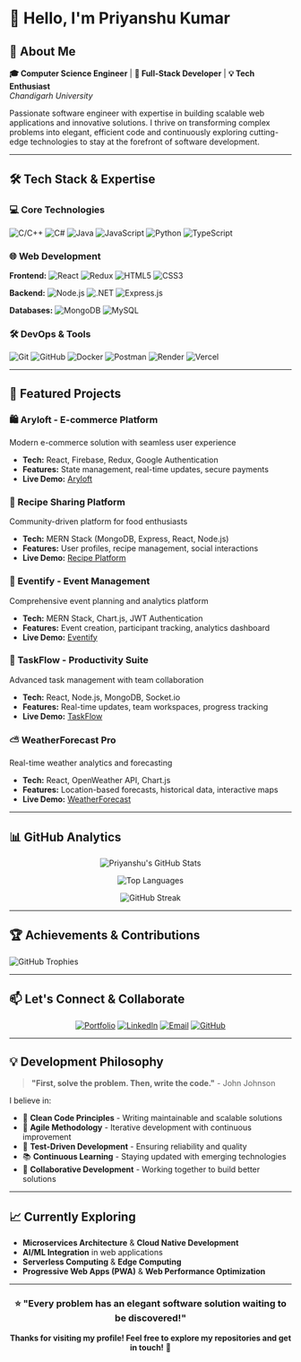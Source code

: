 # 👋 Hello, I'm Priyanshu Kumar 

## 🎯 About Me

**🎓 Computer Science Engineer** | **🚀 Full-Stack Developer** | **💡 Tech Enthusiast**  
*Chandigarh University*

Passionate software engineer with expertise in building scalable web applications and innovative solutions. I thrive on transforming complex problems into elegant, efficient code and continuously exploring cutting-edge technologies to stay at the forefront of software development.

---

## 🛠️ Tech Stack & Expertise

### **💻 Core Technologies**
![C/C++](https://img.shields.io/badge/C/C++-00599C?style=for-the-badge&logo=c%2B%2B&logoColor=white)
![C#](https://img.shields.io/badge/C%23-239120?style=for-the-badge&logo=c-sharp&logoColor=white)
![Java](https://img.shields.io/badge/Java-007396?style=for-the-badge&logo=openjdk&logoColor=white)
![JavaScript](https://img.shields.io/badge/JavaScript-F7DF1E?style=for-the-badge&logo=javascript&logoColor=black)
![Python](https://img.shields.io/badge/Python-3776AB?style=for-the-badge&logo=python&logoColor=white)
![TypeScript](https://img.shields.io/badge/TypeScript-3178C6?style=for-the-badge&logo=typescript&logoColor=white)

### **🌐 Web Development**
**Frontend:** 
![React](https://img.shields.io/badge/React-61DAFB?style=for-the-badge&logo=react&logoColor=black)
![Redux](https://img.shields.io/badge/Redux-764ABC?style=for-the-badge&logo=redux&logoColor=white)
![HTML5](https://img.shields.io/badge/HTML5-E34F26?style=for-the-badge&logo=html5&logoColor=white)
![CSS3](https://img.shields.io/badge/CSS3-1572B6?style=for-the-badge&logo=css3&logoColor=white)

**Backend:** 
![Node.js](https://img.shields.io/badge/Node.js-339933?style=for-the-badge&logo=node.js&logoColor=white)
![.NET](https://img.shields.io/badge/.NET-512BD4?style=for-the-badge&logo=dotnet&logoColor=white)
![Express.js](https://img.shields.io/badge/Express.js-000000?style=for-the-badge&logo=express&logoColor=white)

**Databases:** 
![MongoDB](https://img.shields.io/badge/MongoDB-47A248?style=for-the-badge&logo=mongodb&logoColor=white)
![MySQL](https://img.shields.io/badge/MySQL-4479A1?style=for-the-badge&logo=mysql&logoColor=white)

### **🛠️ DevOps & Tools**
![Git](https://img.shields.io/badge/Git-F05032?style=for-the-badge&logo=git&logoColor=white)
![GitHub](https://img.shields.io/badge/GitHub-181717?style=for-the-badge&logo=github&logoColor=white)
![Docker](https://img.shields.io/badge/Docker-2496ED?style=for-the-badge&logo=docker&logoColor=white)
![Postman](https://img.shields.io/badge/Postman-FF6C37?style=for-the-badge&logo=postman&logoColor=white)
![Render](https://img.shields.io/badge/Render-46E3B7?style=for-the-badge&logo=render&logoColor=white)
![Vercel](https://img.shields.io/badge/Vercel-000000?style=for-the-badge&logo=vercel&logoColor=white)

---

## 🚀 Featured Projects

### **🛍️ Aryloft - E-commerce Platform**
Modern e-commerce solution with seamless user experience
- **Tech:** React, Firebase, Redux, Google Authentication
- **Features:** State management, real-time updates, secure payments
- **Live Demo:** [Aryloft](https://aryloft.vercel.app/)

### **🍳 Recipe Sharing Platform**
Community-driven platform for food enthusiasts
- **Tech:** MERN Stack (MongoDB, Express, React, Node.js)
- **Features:** User profiles, recipe management, social interactions
- **Live Demo:** [Recipe Platform](https://recipesharingplatform.onrender.com/)

### **🎉 Eventify - Event Management**
Comprehensive event planning and analytics platform
- **Tech:** MERN Stack, Chart.js, JWT Authentication
- **Features:** Event creation, participant tracking, analytics dashboard
- **Live Demo:** [Eventify](https://event-management-platform-beta.vercel.app/)

### **📝 TaskFlow - Productivity Suite**
Advanced task management with team collaboration
- **Tech:** React, Node.js, MongoDB, Socket.io
- **Features:** Real-time updates, team workspaces, progress tracking
- **Live Demo:** [TaskFlow](https://task-management-self-sigma.vercel.app/)

### **⛅ WeatherForecast Pro**
Real-time weather analytics and forecasting
- **Tech:** React, OpenWeather API, Chart.js
- **Features:** Location-based forecasts, historical data, interactive maps
- **Live Demo:** [WeatherForecast](https://whetherforecast.onrender.com/)

---

## 📊 GitHub Analytics

<div align="center">

![Priyanshu's GitHub Stats](https://github-readme-stats.vercel.app/api?username=hack-09&show_icons=true&count_private=true&hide_title=true&theme=radical&hide_border=true)

![Top Languages](https://github-readme-stats.vercel.app/api/top-langs/?username=hack-09&layout=compact&theme=radical&hide_border=true)

![GitHub Streak](https://streak-stats.demolab.com/?user=hack-09&theme=radical&hide_border=true)

</div>

---

## 🏆 Achievements & Contributions

![GitHub Trophies](https://github-profile-trophy.vercel.app/?username=hack-09&theme=radical&no-frame=true&row=2&column=4)

---

## 📫 Let's Connect & Collaborate

<div align="center">

[![Portfolio](https://img.shields.io/badge/🌐_Portfolio-8A2BE2?style=for-the-badge&logo=react&logoColor=white)](https://portfolio-8aez.onrender.com)
[![LinkedIn](https://img.shields.io/badge/LinkedIn-0A66C2?style=for-the-badge&logo=linkedin&logoColor=white)](https://www.linkedin.com/in/priyanshukumar9/)
[![Email](https://img.shields.io/badge/Email-D14836?style=for-the-badge&logo=gmail&logoColor=white)](mailto:priyanshukumar9780@gmail.com)
[![GitHub](https://img.shields.io/badge/GitHub-181717?style=for-the-badge&logo=github&logoColor=white)](https://github.com/hack-09)

</div>

---

## 💡 Development Philosophy

> **"First, solve the problem. Then, write the code."** - John Johnson

I believe in:
- 🎯 **Clean Code Principles** - Writing maintainable and scalable solutions
- 🔄 **Agile Methodology** - Iterative development with continuous improvement
- 🧪 **Test-Driven Development** - Ensuring reliability and quality
- 📚 **Continuous Learning** - Staying updated with emerging technologies
- 🤝 **Collaborative Development** - Working together to build better solutions

---

## 📈 Currently Exploring

- **Microservices Architecture** & **Cloud Native Development**
- **AI/ML Integration** in web applications
- **Serverless Computing** & **Edge Computing**
- **Progressive Web Apps (PWA)** & **Web Performance Optimization**

---

<div align="center">

### ⭐ **"Every problem has an elegant software solution waiting to be discovered!"**

**Thanks for visiting my profile! Feel free to explore my repositories and get in touch!** 🚀

</div>
